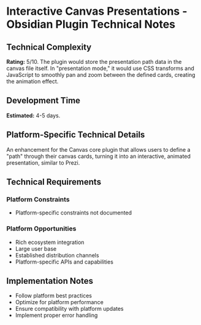 # Interactive Canvas Presentations - Obsidian Plugin Technical Notes

## Technical Complexity
**Rating:** 5/10. The plugin would store the presentation path data in the canvas file itself. In "presentation mode," it would use CSS transforms and JavaScript to smoothly pan and zoom between the defined cards, creating the animation effect.

## Development Time
**Estimated:** 4-5 days.

## Platform-Specific Technical Details
An enhancement for the Canvas core plugin that allows users to define a "path" through their canvas cards, turning it into an interactive, animated presentation, similar to Prezi.

## Technical Requirements

### Platform Constraints
- Platform-specific constraints not documented

### Platform Opportunities
- Rich ecosystem integration
- Large user base
- Established distribution channels
- Platform-specific APIs and capabilities

## Implementation Notes
- Follow platform best practices
- Optimize for platform performance
- Ensure compatibility with platform updates
- Implement proper error handling

